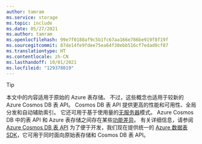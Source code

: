 ```yaml
---
author: tamram
ms.service: storage
ms.topic: include
ms.date: 05/27/2021
ms.author: tamram
ms.openlocfilehash: 99e7f0188af9c5b1fc67aa166e786be919f8f19f
ms.sourcegitcommit: 87de14fe9fdee75ea64f30ebb516cf7edad0cf87
ms.translationtype: HT
ms.contentlocale: zh-CN
ms.lasthandoff: 10/01/2021
ms.locfileid: "129378019"
---
```

> [!TIP]
> 本文中的内容适用于原始的 Azure 表存储。 不过，这些概念也适用于较新的 Azure Cosmos DB 表 API。 Cosmos DB 表 API 提供更高的性能和可用性、全局分发和自动辅助索引。 它还可用于基于使用量的[无服务器](../articles/cosmos-db/serverless.md)模式。 Azure Cosmos DB 中的表 API 和 Azure 表存储之间存在某些[功能差异](../articles/cosmos-db/table/introduction.md
)。 有关详细信息，请参阅 [Azure Cosmos DB 表 API](../articles/cosmos-db/table-introduction.md) 为了便于开发，我们现在提供统一的 [Azure 数据表 SDK](https://devblogs.microsoft.com/azure-sdk/announcing-the-new-azure-data-tables-libraries/)，它可用于同时面向原始表存储和 Cosmos DB 表 API。 
